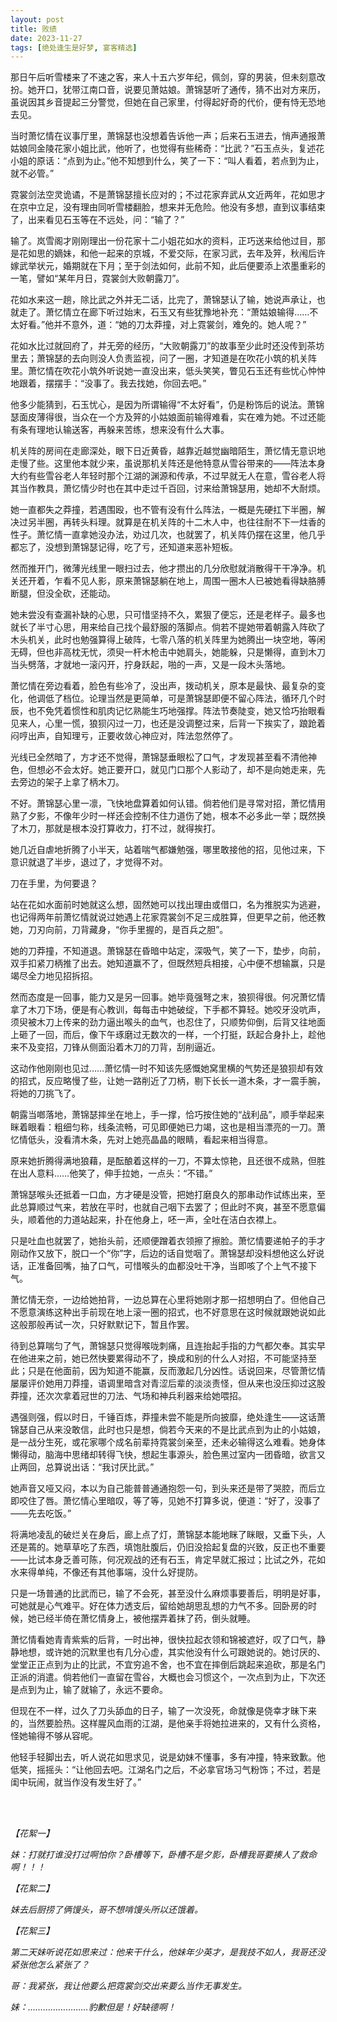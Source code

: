 ```yaml
---
layout: post
title: 败绩
date: 2023-11-27
tags: [绝处逢生是好梦, 宴客精选]
---
```



那日午后听雪楼来了不速之客，来人十五六岁年纪，佩剑，穿的男装，但未刻意改扮。她开口，犹带江南口音，说要见萧姑娘。萧锦瑟听了通传，猜不出对方来历，虽说因其乡音提起三分警觉，但她在自己家里，付得起好奇的代价，便有恃无恐地去见。

当时萧忆情在议事厅里，萧锦瑟也没想着告诉他一声；后来石玉进去，悄声通报萧姑娘同金陵花家小姐比武，他听了，也觉得有些稀奇：“比武？”石玉点头，复述花小姐的原话：“点到为止。”他不知想到什么，笑了一下：“叫人看着，若点到为止，就不必管。”

霓裳剑法空灵诡谲，不是萧锦瑟擅长应对的；不过花家弃武从文近两年，花如思才在京中立足，没有理由同听雪楼翻脸，想来并无危险。他没有多想，直到议事结束了，出来看见石玉等在不远处，问：“输了？”

输了。岚雪阁才刚刚理出一份花家十二小姐花如水的资料，正巧送来给他过目，那是花如思的嫡妹，和他一起来的京城，不爱交际，在家习武，去年及笄，秋闱后许嫁武举状元，婚期就在下月；至于剑法如何，此前不知，此后便要添上浓墨重彩的一笔，譬如“某年月日，霓裳剑大败朝露刀”。

花如水来这一趟，除比武之外并无二话，比完了，萧锦瑟认了输，她说声承让，也就走了。萧忆情立在廊下听过始末，石玉又有些犹豫地补充：“萧姑娘输得……不太好看。”他并不意外，道：“她的刀太莽撞，对上霓裳剑，难免的。她人呢？”

花如水比过就回府了，并无旁的经历，“大败朝露刀”的故事至少此时还没传到茶坊里去；萧锦瑟的去向则没人负责监视，问了一圈，才知道是在吹花小筑的机关阵里。萧忆情在吹花小筑外听说她一直没出来，低头笑笑，瞥见石玉还有些忧心忡忡地跟着，摆摆手：“没事了。我去找她，你回去吧。”

他多少能猜到，石玉忧心，是因为所谓输得“不太好看”，仍是粉饰后的说法。萧锦瑟面皮薄得很，当众在一个方及笄的小姑娘面前输得难看，实在难为她。不过还能有条有理地认输送客，再躲来苦练，想来没有什么大事。

机关阵的房间在走廊深处，眼下日近黄昏，越靠近越觉幽暗陌生，萧忆情无意识地走慢了些。这里他本就少来，虽说那机关阵还是他特意从雪谷带来的——阵法本身大约有些雪谷老人年轻时那个江湖的渊源和传承，不过早就无人在意，雪谷老人将其当作教具，萧忆情少时也在其中走过千百回，讨来给萧锦瑟用，她却不大耐烦。

她一直都失之莽撞，若遇围殴，也不管有没有什么阵法，一概是先硬扛下半圈，解决过另半圈，再转头料理。就算是在机关阵的十二木人中，也往往耐不下一炷香的性子。萧忆情一直拿她没办法，劝过几次，也就罢了，机关阵仍摆在这里，他几乎都忘了，没想到萧锦瑟记得，吃了亏，还知道来恶补短板。

然而推开门，微薄光线里一眼扫过去，他才攒出的几分欣慰就消散得干干净净。机关还开着，乍看不见人影，原来萧锦瑟躺在地上，周围一圈木人已被她看得缺胳膊断腿，但没全砍，还能动。

她未尝没有查漏补缺的心思，只可惜坚持不久，累狠了便忘，还是老样子。最多也就长了半寸心思，用来给自己找个最舒服的落脚点。倘若不提她带着朝露入阵砍了木头机关，此时也勉强算得上破阵，七零八落的机关阵里为她腾出一块空地，等闲无碍，但也非高枕无忧，须臾一杆木枪击中她肩头，她能躲，只是懒得，直到木刀当头劈落，才就地一滚闪开，拧身跃起，啪的一声，又是一段木头落地。

萧忆情在旁边看着，脸色有些冷了，没出声，拨动机关，原本是最快、最复杂的变化，他调低了档位。论理当然是更简单，可是萧锦瑟即便不留心阵法，循环几个时辰，也不免凭着惯性和肌肉记忆熟能生巧地强撑。阵法节奏陡变，她又恰巧抬眼看见来人，心里一慌，狼狈闪过一刀，也还是没调整过来，后背一下挨实了，踉跄着闷哼出声，自知理亏，正要收敛心神应对，阵法忽然停了。

光线已全然暗了，方才还不觉得，萧锦瑟垂眼松了口气，才发现甚至看不清他神色，但想必不会太好。她正要开口，就见门口那个人影动了，却不是向她走来，先去旁边的架子上拿了柄木刀。

不好。萧锦瑟心里一凛，飞快地盘算着如何认错。倘若他们是寻常对招，萧忆情用熟了夕影，不像年少时一样还会控制不住力道伤了她，根本不必多此一举；既然换了木刀，那就是根本没打算收力，打不过，就得挨打。

她几近自虐地折腾了小半天，站着喘气都嫌勉强，哪里敢接他的招，见他过来，下意识就退了半步，退过了，才觉得不对。

刀在手里，为何要退？

站在花如水面前时她就这么想，固然她可以找出理由或借口，名为推脱实为逃避，也记得两年前萧忆情就说过她遇上花家霓裳剑不足三成胜算，但更早之前，他还教她，刀刃向前，刀背藏身，“你手里握的，是百兵之胆”。

她的刀莽撞，不知道退。萧锦瑟在昏暗中站定，深吸气，笑了一下，垫步，向前，双手扣紧刀柄推了出去。她知道赢不了，但既然短兵相接，心中便不想输赢，只是竭尽全力地见招拆招。

然而态度是一回事，能力又是另一回事。她毕竟强弩之末，狼狈得很。何况萧忆情拿了木刀下场，便是有心教训，每每击中她破绽，下手都不算轻。她咬牙没吭声，须臾被木刀上传来的劲力逼出喉头的血气，也忍住了，只顺势仰倒，后背又往地面上砸了一回，而后，像下午琢磨过无数次的一样，一个打挺，跃起合身扑上，趁他来不及变招，刀锋从侧面沿着木刀的刀背，刮削逼近。

这动作他刚刚也见过……萧忆情一时不知该先感慨她窝里横的气势还是狼狈却有效的招式，反应略慢了些，让她一路削近了刀柄，剔下长长一道木条，才一震手腕，将她的刀挑飞了。

朝露当啷落地，萧锦瑟摔坐在地上，手一撑，恰巧按住她的“战利品”，顺手举起来眯着眼看：粗细匀称，线条流畅，可见即便她已力竭，这也是相当漂亮的一刀。萧忆情低头，没看清木条，先对上她亮晶晶的眼睛，看起来相当得意。

原来她折腾得满地狼藉，是酝酿着这样的一刀，不算太惊艳，且还很不成熟，但胜在出人意料……他笑了，伸手拉她，一点头：“不错。”

萧锦瑟喉头还抵着一口血，方才硬是没管，把她打磨良久的那串动作试练出来，至此总算顺过气来，若放在平时，也就自己咽下去罢了；但此时不爽，甚至不愿意偏头，顺着他的力道站起来，扑在他身上，呸一声，全吐在洁白衣襟上。

只是吐血也就罢了，她抬头前，还顺便蹭着衣领擦了擦脸。萧忆情要递帕子的手才刚动作又放下，脱口一个“你”字，后边的话自觉咽了。萧锦瑟却没料想他这么好说话，正准备回嘴，抽了口气，可惜喉头的血都没吐干净，当即咳了个上气不接下气。

萧忆情无奈，一边给她拍背，一边总算在心里将她刚才那一招想明白了。但他自己不愿意演练这种出手前现在地上滚一圈的招式，也不好意思在这时候就跟她说如此这般那般再试一次，只好默默记下，暂且作罢。

待到总算喘匀了气，萧锦瑟只觉得喉咙刺痛，且连抬起手指的力气都欠奉。其实早在他进来之前，她已然快要累得动不了，换成和别的什么人对招，不可能坚持至此；只是在他面前，因为知道不能赢，反而激起几分凶性。话说回来，尽管萧忆情屡屡评价她用刀莽撞，语调里暗含对青涩后辈的淡淡责怪，但从来也没压抑过这股莽撞，还次次拿着冠世的刀法、气场和神兵利器来给她喂招。

遇强则强，假以时日，千锤百炼，莽撞未尝不能是所向披靡，绝处逢生——这话萧锦瑟自己从来没敢信，此时也只是想，倘若今天来的不是比武点到为止的小姑娘，是一战分生死，或花家哪个成名前辈持霓裳剑亲至，还未必输得这么难看。她身体懒得动，脑海中思绪却转得飞快，想起生事源头，脸色黑过室内一团昏暗，欲言又止两回，总算说出话：“我讨厌比武。”

她声音又哑又闷，本以为自己能普普通通抱怨一句，到头来还是带了哭腔，而后立即咬住了唇。萧忆情心里暗叹，等了等，见她不打算多说，便道：“好了，没事了——先去吃饭。”

将满地凌乱的破烂关在身后，廊上点了灯，萧锦瑟本能地眯了眯眼，又垂下头，人还是蔫的。她草草吃了东西，填饱肚腹后，仍旧没拾起复盘的兴致，反正也不重要——比试本身乏善可陈，何况观战的还有石玉，肯定早就汇报过；比试之外，花如水来得单纯，不像还有其他事端，没什么好提防。

只是一场普通的比武而已，输了不会死，甚至没什么麻烦事要善后，明明是好事，可她就是心气难平。好在体力透支后，留给她胡思乱想的力气不多。回卧房的时候，她已经半倚在萧忆情身上，被他摆弄着抹了药，倒头就睡。

萧忆情看她青青紫紫的后背，一时出神，很快拉起衣领和锦被遮好，叹了口气，静静地想，或许她的沉默里也有几分心虚，其实他没有什么可跟她说的。她讨厌的、堂堂正正点到为止的比武，不宜穷追不舍，也不宜在摔倒后跳起来追砍，那是名门正派的消遣。倘若他们一直留在雪谷，大概也会习惯这个，一次点到为止，下次还是点到为止，输了就输了，永远不要命。

但现在不一样，过久了刀头舔血的日子，输了一次没死，命就像是侥幸才昧下来的，当然要脸热。这样腥风血雨的江湖，是他亲手将她拉进来的，又有什么资格，怪她输得不够从容呢。

他轻手轻脚出去，听人说花如思求见，说是幼妹不懂事，多有冲撞，特来致歉。他低笑，摇摇头：“让他回去吧。江湖名门之后，不必拿官场习气粉饰；不过，若是闺中玩闹，就当作没有发生好了。”


<br>
<br>

*【花絮一】*

*妹：打就打谁没打过啊怕你？卧槽等下，卧槽不是夕影，卧槽我哥要揍人了救命啊！！！*

*【花絮二】*

*妹去后厨捞了俩馒头，哥不想啃馒头所以还饿着。*

*【花絮三】*

*第二天妹听说花如思来过：他来干什么，他妹年少英才，是我技不如人，我哥还没紧张他怎么紧张了？*

*哥：我紧张，我让他要么把霓裳剑交出来要么当作无事发生。*

*妹：……………………豹歉但是！好缺德啊！*
